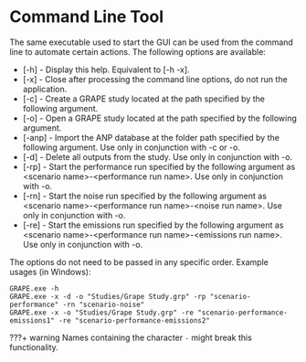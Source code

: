 # Command Line Tool

The same executable used to start the GUI can be used from the command line to automate certain actions. The following options are available:

- [-h]   - Display this help. Equivalent to [-h -x].
- [-x]   - Close after processing the command line options, do not run the application.
- [-c]   - Create a GRAPE study located at the path specified by the following argument.
- [-o]   - Open a GRAPE study located at the path specified by the following argument.
- [-anp] - Import the ANP database at the folder path specified by the following argument. Use only in conjunction with -c or -o.
- [-d]   - Delete all outputs from the study. Use only in conjunction with -o.
- [-rp]  - Start the performance run specified by the following argument as <scenario name\>-<performance run name\>. Use only in conjunction with -o.
- [-rn]  - Start the noise run specified by the following argument as <scenario name\>-<performance run name\>-<noise run name\>. Use only in conjunction with -o.
- [-re] - Start the emissions run specified by the following argument as <scenario name\>-<performance run name\>-<emissions run name\>. Use only in conjunction with -o.

The options do not need to be passed in any specific order. Example usages (in Windows):

```
GRAPE.exe -h
GRAPE.exe -x -d -o "Studies/Grape Study.grp" -rp "scenario-performance" -rn "scenario-noise"
GRAPE.exe -x -o "Studies/Grape Study.grp" -re "scenario-performance-emissions1" -re "scenario-performance-emissions2"
```

???+ warning
	Names containing the character `-` might break this functionality.
